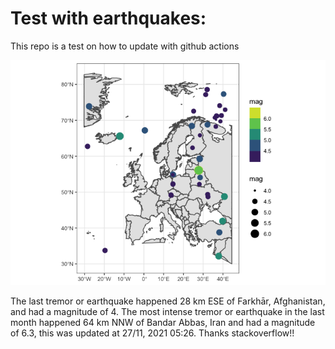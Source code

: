<!-- README.md is generated from README.Rmd. Please edit that file -->

Test with earthquakes:
======================

This repo is a test on how to update with github actions

![](man/figures/README-unnamed-chunk-2-1.png)

The last tremor or earthquake happened 28 km ESE of Farkhār,
Afghanistan, and had a magnitude of 4. The most intense tremor or
earthquake in the last month happened 64 km NNW of Bandar Abbas, Iran
and had a magnitude of 6.3, this was updated at 27/11, 2021 05:26.
Thanks stackoverflow!!
